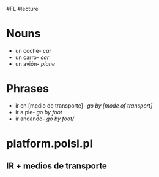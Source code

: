 #FL #lecture 

# Nouns
- un coche- *car*
- un carro- *car*
- un avión- *plane*

# Phrases
- ir en \[medio de transporte]- *go by \[mode of transport]*
- ir a pie- *go by foot*
- ir andando- *go by foot/*

# platform.polsl.pl
## IR + medios de transporte
